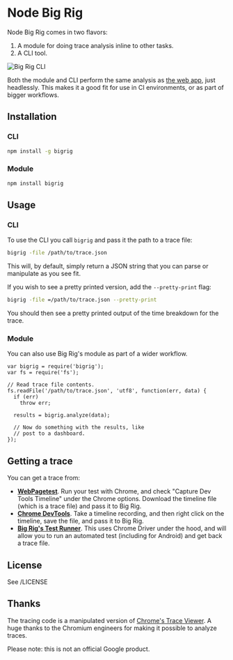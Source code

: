 # Node Big Rig

Node Big Rig comes in two flavors:

1. A module for doing trace analysis inline to other tasks.
2. A CLI tool.

![Big Rig CLI](https://cloud.githubusercontent.com/assets/617438/10942590/a23ce7da-8308-11e5-86d0-3f0a2569534b.png)

Both the module and CLI perform the same analysis as [the web app](https://github.com/GoogleChrome/big-rig), just headlessly. This makes it a good fit for use in CI environments, or as part of bigger workflows.

## Installation

### CLI

```bash
npm install -g bigrig
```

### Module

```bash
npm install bigrig
```

## Usage

### CLI

To use the CLI you call `bigrig` and pass it the path to a trace file:

```bash
bigrig -file /path/to/trace.json
```

This will, by default, simply return a JSON string that you can parse or manipulate as you see fit.

If you wish to see a pretty printed version, add the `--pretty-print` flag:

```bash
bigrig -file =/path/to/trace.json --pretty-print
```

You should then see a pretty printed output of the time breakdown for the trace.

### Module

You can also use Big Rig's module as part of a wider workflow.

```node
var bigrig = require('bigrig');
var fs = require('fs');

// Read trace file contents.
fs.readFile('/path/to/trace.json', 'utf8', function(err, data) {
  if (err)
    throw err;

  results = bigrig.analyze(data);

  // Now do something with the results, like
  // post to a dashboard.
});

```

## Getting a trace

You can get a trace from:

* **[WebPagetest](http://webpagetest.org)**. Run your test with Chrome, and check "Capture Dev Tools Timeline" under the Chrome options. Download the timeline file (which is a trace file) and pass it to Big Rig.
* **[Chrome DevTools](https://developers.google.com/web/tools/chrome-devtools/profile/evaluate-performance/timeline-tool?hl=en)**. Take a timeline recording, and then right click on the timeline, save the file, and pass it to Big Rig.
* **[Big Rig's Test Runner](https://github.com/GoogleChrome/big-rig/tree/master/test-runner)**. This uses Chrome Driver under the hood, and will allow you to run an automated test (including for Android) and get back a trace file.

## License

See /LICENSE

## Thanks

The tracing code is a manipulated version of [Chrome's Trace Viewer](https://github.com/catapult-project/catapult/tree/master/tracing). A huge thanks to the Chromium engineers for making it possible to analyze traces.

Please note: this is not an official Google product.
